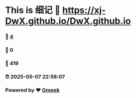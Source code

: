 # This is 细记 :link: https://xj-DwX.github.io/DwX.github.io 
### :page_facing_up: [4](https://xj-DwX.github.io/DwX.github.io/tag.html) 
### :speech_balloon: 0 
### :hibiscus: 419 
### :alarm_clock: 2025-05-07 22:58:07 
### Powered by :heart: [Gmeek](https://github.com/Meekdai/Gmeek)
